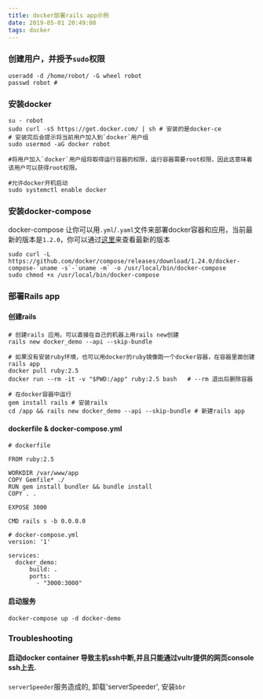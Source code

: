 ```yaml
---
title: docker部署rails app示例
date: 2019-05-01 20:49:08
tags: docker
---
```


### 创建用户，并授予`sudo`权限
```
useradd -d /home/robot/ -G wheel robot
passwd robot #
```

### 安装docker
```
su - robot
sudo curl -sS https://get.docker.com/ | sh # 安装的是docker-ce
# 安装完后会提示将当前用户加入到`docker`用户组
sudo usermod -aG docker robot

#将用户加入`docker`用户组将取得运行容器的权限，运行容器需要root权限，因此这意味着该用户可以获得root权限。

#允许docker开机启动
sudo systemctl enable docker
```

### 安装docker-compose
docker-compose 让你可以用`.yml`/`.yaml`文件来部署docker容器和应用，当前最新的版本是`1.2.0`，你可以通过[这里](https://github.com/docker/compose/releases)来查看最新的版本
```
sudo curl -L https://github.com/docker/compose/releases/download/1.24.0/docker-compose-`uname -s`-`uname -m` -o /usr/local/bin/docker-compose
sudo chmod +x /usr/local/bin/docker-compose
```

### 部署Rails app

#### 创建rails 

```
# 创建rails 应用。可以直接在自己的机器上用rails new创建
rails new docker_demo --api --skip-bundle

# 如果没有安装ruby环境，也可以用docker的ruby镜像跑一个docker容器，在容器里面创建rails app
docker pull ruby:2.5
docker run --rm -it -v "$PWD:/app" ruby:2.5 bash   # --rm 退出后删除容器

# 在docker容器中运行
gem install rails # 安装rails
cd /app && rails new docker_demo --api --skip-bundle # 新建rails app

```
#### dockerfile & docker-compose.yml

```
# dockerfile

FROM ruby:2.5

WORKDIR /var/www/app
COPY Gemfile* ./
RUN gem install bundler && bundle install
COPY . .

EXPOSE 3000

CMD rails s -b 0.0.0.0

# docker-compose.yml
version: '1'

services:
  docker_demo:
      build: .
      ports:
        - "3000:3000"
```

#### 启动服务
```
docker-compose up -d docker-demo
```
### Troubleshooting

#### 启动docker container 导致主机ssh中断,并且只能通过vultr提供的网页console ssh上去.
`serverSpeeder`服务造成的, 卸载'serverSpeeder', 安装`bbr`
